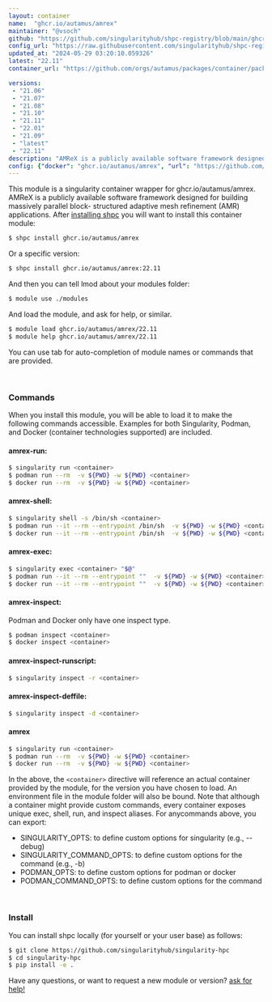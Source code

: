 ```yaml
---
layout: container
name:  "ghcr.io/autamus/amrex"
maintainer: "@vsoch"
github: "https://github.com/singularityhub/shpc-registry/blob/main/ghcr.io/autamus/amrex/container.yaml"
config_url: "https://raw.githubusercontent.com/singularityhub/shpc-registry/main/ghcr.io/autamus/amrex/container.yaml"
updated_at: "2024-05-29 03:20:10.059326"
latest: "22.11"
container_url: "https://github.com/orgs/autamus/packages/container/package/amrex"

versions:
 - "21.06"
 - "21.07"
 - "21.08"
 - "21.10"
 - "21.11"
 - "22.01"
 - "21.09"
 - "latest"
 - "22.11"
description: "AMReX is a publicly available software framework designed for building massively parallel block- structured adaptive mesh refinement (AMR) applications."
config: {"docker": "ghcr.io/autamus/amrex", "url": "https://github.com/orgs/autamus/packages/container/package/amrex", "maintainer": "@vsoch", "description": "AMReX is a publicly available software framework designed for building massively parallel block- structured adaptive mesh refinement (AMR) applications.", "latest": {"22.11": "sha256:a903a9f94fca202e8c60cfa96c0318ac6f4c6fb4dcee4a3fedf959b8f8802d3a"}, "tags": {"21.06": "sha256:b2e48c43f50f3899e53df008e2f2b260858a74e63d42918b970bd53730f07908", "21.07": "sha256:4084a79d6bd543109f0ba96797ce8955dd8e62d41a15ad292b5ce28ea7433a95", "21.08": "sha256:947d49d53818e622c10fca6277edd8c150ae914f7068673b8c50b6975404a727", "21.10": "sha256:e0d0bfefa77232674175ed0f8932a78601fa324c8d01a3347ab07f06c5d57bc5", "21.11": "sha256:a9d6a7c439daf797b9c62d64be10917697b7040d950586c8e2689837f7ef722a", "22.01": "sha256:7cb21a53bc86d27eaea42b37d58352da5d35bf621fa682459ad5699269c9eb81", "21.09": "sha256:54f5022dfacc514dcb575b5a704d05e8de67caf126d0886d46db748a9605c6e9", "latest": "sha256:a903a9f94fca202e8c60cfa96c0318ac6f4c6fb4dcee4a3fedf959b8f8802d3a", "22.11": "sha256:a903a9f94fca202e8c60cfa96c0318ac6f4c6fb4dcee4a3fedf959b8f8802d3a"}}
---
```


This module is a singularity container wrapper for ghcr.io/autamus/amrex.
AMReX is a publicly available software framework designed for building massively parallel block- structured adaptive mesh refinement (AMR) applications.
After [installing shpc](#install) you will want to install this container module:


```bash
$ shpc install ghcr.io/autamus/amrex
```

Or a specific version:

```bash
$ shpc install ghcr.io/autamus/amrex:22.11
```

And then you can tell lmod about your modules folder:

```bash
$ module use ./modules
```

And load the module, and ask for help, or similar.

```bash
$ module load ghcr.io/autamus/amrex/22.11
$ module help ghcr.io/autamus/amrex/22.11
```

You can use tab for auto-completion of module names or commands that are provided.

<br>

### Commands

When you install this module, you will be able to load it to make the following commands accessible.
Examples for both Singularity, Podman, and Docker (container technologies supported) are included.

#### amrex-run:

```bash
$ singularity run <container>
$ podman run --rm  -v ${PWD} -w ${PWD} <container>
$ docker run --rm  -v ${PWD} -w ${PWD} <container>
```

#### amrex-shell:

```bash
$ singularity shell -s /bin/sh <container>
$ podman run --it --rm --entrypoint /bin/sh  -v ${PWD} -w ${PWD} <container>
$ docker run --it --rm --entrypoint /bin/sh  -v ${PWD} -w ${PWD} <container>
```

#### amrex-exec:

```bash
$ singularity exec <container> "$@"
$ podman run --it --rm --entrypoint ""  -v ${PWD} -w ${PWD} <container> "$@"
$ docker run --it --rm --entrypoint ""  -v ${PWD} -w ${PWD} <container> "$@"
```

#### amrex-inspect:

Podman and Docker only have one inspect type.

```bash
$ podman inspect <container>
$ docker inspect <container>
```

#### amrex-inspect-runscript:

```bash
$ singularity inspect -r <container>
```

#### amrex-inspect-deffile:

```bash
$ singularity inspect -d <container>
```



#### amrex

```bash
$ singularity run <container>
$ podman run --rm  -v ${PWD} -w ${PWD} <container>
$ docker run --rm  -v ${PWD} -w ${PWD} <container>
```


In the above, the `<container>` directive will reference an actual container provided
by the module, for the version you have chosen to load. An environment file in the
module folder will also be bound. Note that although a container
might provide custom commands, every container exposes unique exec, shell, run, and
inspect aliases. For anycommands above, you can export:

 - SINGULARITY_OPTS: to define custom options for singularity (e.g., --debug)
 - SINGULARITY_COMMAND_OPTS: to define custom options for the command (e.g., -b)
 - PODMAN_OPTS: to define custom options for podman or docker
 - PODMAN_COMMAND_OPTS: to define custom options for the command

<br>

### Install

You can install shpc locally (for yourself or your user base) as follows:

```bash
$ git clone https://github.com/singularityhub/singularity-hpc
$ cd singularity-hpc
$ pip install -e .
```

Have any questions, or want to request a new module or version? [ask for help!](https://github.com/singularityhub/singularity-hpc/issues)